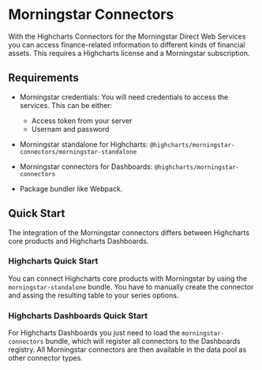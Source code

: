 # Morningstar Connectors

With the Highcharts Connectors for the Morningstar Direct Web Services you can
access finance-related information to different kinds of financial assets. This
requires a Highcharts license and a Morningstar subscription.



## Requirements

* Morningstar credentials: You will need credentials to access the services.
  This can be either:
  - Access token from your server
  - Usernam and password

* Morningstar standalone for Highcharts:
  `@highcharts/morningstar-connectors/morningstar-standalone`

* Morningstar connectors for Dashboards:
  `@highcharts/morningstar-connectors`

* Package bundler like Webpack.



## Quick Start

The integration of the Morningstar connectors differs between Highcharts core
products and Highcharts Dashboards.



### Highcharts Quick Start

You can connect Highcharts core products with Morningstar by using the
`morningstar-standalone` bundle. You have to manually create the connector and
assing the resulting table to your series options.



### Highcharts Dashboards Quick Start

For Highcharts Dashboards you just need to load the `morningstar-connectors`
bundle, which will register all connectors to the Dashboards registry. All
Morningstar connectors are then available in the data pool as other connector
types.
